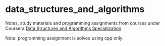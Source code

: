 # data_structures_and_algorithms
Notes, study materials and programming assignments from courses under Coursera [Data Structures and Algorithms Specialization](https://www.coursera.org/specializations/data-structures-algorithms)

Note: programming assignment is solved using cpp only
